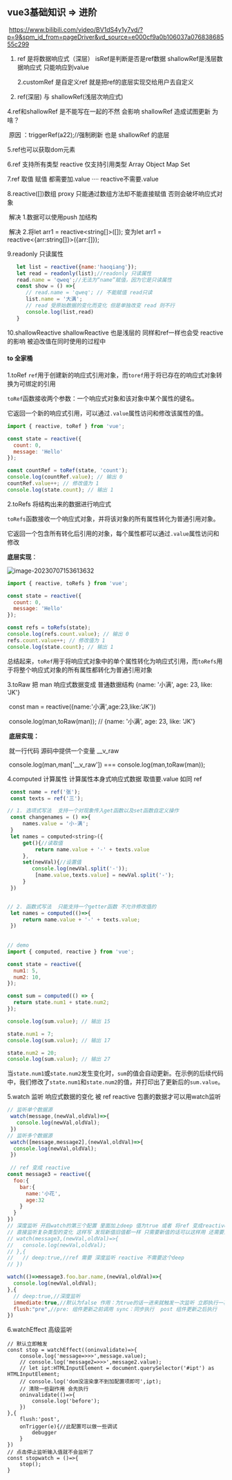 ## vue3基础知识 => 进阶 

​	https://www.bilibili.com/video/BV1dS4y1y7vd/?p=9&spm_id_from=pageDriver&vd_source=e000cf9a0b106037a07683868555c299

1. ref 是将数据响应式（深层） isRef是判断是否是ref数据  shallowRef是浅层数据响应式 只能响应到value

   2.customRef 是自定义ref 就是把ref的底层实现交给用户去自定义

3. ref(深层) 与 shallowRef(浅层次响应式)

  4.ref和shallowRef 是不能写在一起的不然 会影响 shallowRef 造成试图更新 为啥？

​        原因 ：triggerRef(a22);//强制刷新 也是 shallowRef 的底层

 5.ref也可以获取dom元素

 6.ref 支持所有类型           reactive 仅支持引用类型 Array Object Map Set 

 7.ref 取值 赋值 都需要加.value ····   reactive不需要.value

 8.reactive([])数组 proxy 只能通过数组方法却不能直接赋值 否则会破坏响应式对象

​    解决 1.数据可以使用push 加结构

​    解决 2.将let arr1 = reactive<string[]>([]); 变为let arr1 = reactive<{arr:string[]}>({arr:[]});

 9.readonly 只读属性

```javascript
   let list = reactive({name:'haoqiang'});
   let read = readonly(list);//readonly 只读属性
   read.name = 'qweq';//无法为“name”赋值，因为它是只读属性
   const show = () =>{
      // read.name = 'qweq'; // 不能赋值 read只读
      list.name = '大满';
      // read 受原始数据的变化而变化 但是单独改变 read 则不行
      console.log(list,read)
   }
```

10.shallowReactive      shallowReactive 也是浅层的 同样和ref一样也会受 reactive 的影响 被迫改值在同时使用的过程中

####  to 全家桶

 1.toRef  `ref`用于创建新的响应式引用对象，而`toref`用于将已存在的响应式对象转换为可绑定的引用  

​    `toRef`函数接收两个参数：一个响应式对象和该对象中某个属性的键名。

​    它返回一个新的响应式引用，可以通过`.value`属性访问和修改该属性的值。

```javascript
import { reactive, toRef } from 'vue';

const state = reactive({
  count: 0,
  message: 'Hello'
});

const countRef = toRef(state, 'count');
console.log(countRef.value); // 输出 0
countRef.value++; // 修改值为 1
console.log(state.count); // 输出 1
```

2.toRefs  将结构出来的数据进行响应式

  `toRefs`函数接收一个响应式对象，并将该对象的所有属性转化为普通引用对象。

  它返回一个包含所有转化后引用的对象，每个属性都可以通过`.value`属性访问和修改

   **底层实现**：

<img src="C:\Users\h1045905457_25831\AppData\Roaming\Typora\typora-user-images\image-20230707153613632.png" alt="image-20230707153613632" style="zoom:100%;" />

```javascript
import { reactive, toRefs } from 'vue';

const state = reactive({
  count: 0,
  message: 'Hello'
});

const refs = toRefs(state);
console.log(refs.count.value); // 输出 0
refs.count.value++; // 修改值为 1
console.log(state.count); // 输出 1
```

总结起来，`toRef`用于将响应式对象中的单个属性转化为响应式引用，而`toRefs`用于将整个响应式对象的所有属性都转化为普通引用对象

3.toRaw  把 man 响应式数据变成 普通数据结构 {name: '小满', age: 23, like: 'JK'} 

​	const man = reactive({name:'小满',age:23,like:'JK'})

​	console.log(man,toRaw(man));  // {name: '小满', age: 23, like: 'JK'}

​	**底层实现：**

​      就一行代码 源码中提供一个变量   __v_raw 

​	  console.log(man,man['__v_raw'])   ===  console.log(man,toRaw(man));

4.computed 计算属性 计算属性本身式响应式数据 取值要.value 如同 ref

```javascript
 const name = ref('张');
 const texts = ref('三');

// 1. 选项式写法  支持一个对现象传入get函数以及set函数自定义操作
 const changenames = () =>{
     names.value = '小-满';
 }
 let names = computed<string>({
     get(){//读取值
         return name.value + '-' + texts.value
     },
     set(newVal){//设置值
        console.log(newVal.split('-'));
         [name.value,texts.value] = newVal.split('-');
     }
 }) 


// 2. 函数式写法  只能支持一个getter函数 不允许修改值的
 let names = computed(()=>{
     return name.value + '-' + texts.value;
 })
 
 
// demo
import { computed, reactive } from 'vue';

const state = reactive({
  num1: 5,
  num2: 10,
});

const sum = computed(() => {
  return state.num1 + state.num2;
});

console.log(sum.value); // 输出 15

state.num1 = 7;
console.log(sum.value); // 输出 17

state.num2 = 20;
console.log(sum.value); // 输出 27
```

当`state.num1`或`state.num2`发生变化时，`sum`的值会自动更新。在示例的后续代码中，我们修改了`state.num1`和`state.num2`的值，并打印出了更新后的`sum.value`。

5.watch  监听 响应式数据的变化 被 ref reactive 包裹的数据才可以用watch监听 

```javascript
// 监听单个数据源
 watch(message,(newVal,oldVal)=>{
   console.log(newVal,oldVal);
 })
// 监听多个数据源
 watch([message,message2],(newVal,oldVal)=>{
  console.log(newVal,oldVal);
 })
 
 // ref 变成 reactive
const message3 = reactive({
  foo:{
    bar:{
      name:'小花',
      age:32
    }
  }
})
// 深度监听 开启watch的第三个配置 里面加上deep 值为true 或者 将ref 变成reactive(内置好了deep) 
// 直接监听复杂类型的变化 这样写 发现新值旧值都一样 只需要新值的话可以这样用 还需要旧值的话就要变成具体监听的值点进去比如message3.foo.bar.name
// watch(message3,(newVal,oldVal)=>{
//   console.log(newVal,oldVal);
// },{
//   // deep:true,//ref 需要 深度监听 reactive 不需要这个deep
// })

watch(()=>message3.foo.bar.name,(newVal,oldVal)=>{
  console.log(newVal,oldVal);
},{
  // deep:true,//深度监听
  immediate:true,//默认为false 作用：为true的话一进来就触发一次监听 立即执行一次
  flush:"pre",//pre: 组件更新之前调用 sync：同步执行  post 组件更新之后执行
})
```

6.watchEffect 高级监听

```
// 默认立即触发 
const stop = watchEffect((oninvalidate)=>{
    console.log('message=>>>',message.value);
    // console.log('message2=>>>',message2.value);
    // let ipt:HTMLInputElement = document.querySelector('#ipt') as HTMLInputElement;
    // console.log('dom没渲染拿不到加配置项即可',ipt);
    // 清除一些副作用 会先执行
    oninvalidate(()=>{
        console.log('before');
    })
},{
    flush:'post',
    onTrigger(e){//此配置可以做一些调试 
        debugger
    }
})
// 点击停止监听输入值就不会监听了
const stopwatch = ()=>{
    stop();
}
```

